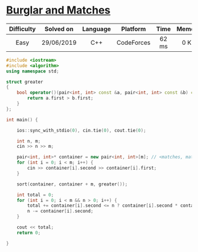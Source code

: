 # [Burglar and Matches](https://codeforces.com/contest/16/problem/B)

| Difficulty | Solved on  | Language   | Platform   | Time       | Memory     |
| :--------: | :--------: | :--------: | :--------: | :--------: | :--------: |
| Easy       | 29/06/2019 | C++        | CodeForces | 62 ms      | 0 KB       |

```c++
#include <iostream>
#include <algorithm>
using namespace std;

struct greater
{
    bool operator()(pair<int, int> const &a, pair<int, int> const &b) const {
        return a.first > b.first;
    }
};

int main() {

    ios::sync_with_stdio(0), cin.tie(0), cout.tie(0);

    int n, m;
    cin >> n >> m;

    pair<int, int>* container = new pair<int, int>[m]; // <matches, matchboxes>
    for (int i = 0; i < m; i++) {
        cin >> container[i].second >> container[i].first;
    }

    sort(container, container + m, greater());

    int total = 0;
    for (int i = 0; i < m && n > 0; i++) {
        total += container[i].second <= n ? container[i].second * container[i].first : n * container[i].first;
        n -= container[i].second;
    }

    cout << total;
    return 0;

}
```
